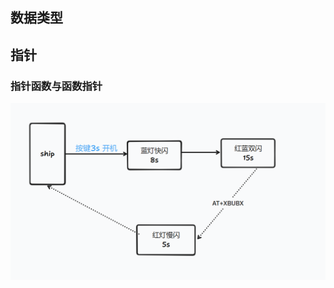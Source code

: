 ## 数据类型

## 指针

### 指针函数与函数指针



![b0a8d661a152fcc516bb68172ab4eab](./assets/b0a8d661a152fcc516bb68172ab4eab.png)
